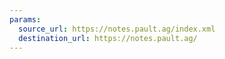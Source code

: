 ```yaml
---
params:
  source_url: https://notes.pault.ag/index.xml
  destination_url: https://notes.pault.ag/
---
```

